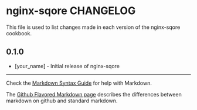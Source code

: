 nginx-sqore CHANGELOG
=====================

This file is used to list changes made in each version of the nginx-sqore cookbook.

0.1.0
-----
- [your_name] - Initial release of nginx-sqore

- - -
Check the [Markdown Syntax Guide](http://daringfireball.net/projects/markdown/syntax) for help with Markdown.

The [Github Flavored Markdown page](http://github.github.com/github-flavored-markdown/) describes the differences between markdown on github and standard markdown.
